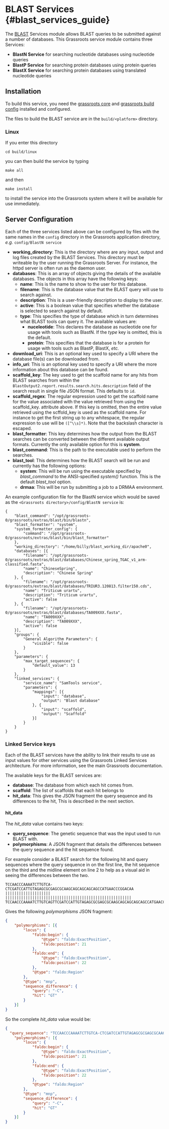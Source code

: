 ﻿# BLAST Services {#blast_services_guide}

The [BLAST](http://blast.ncbi.nlm.nih.gov/Blast.cgi) Services module allows BLAST queries to be submitted against a number of databases.  This Grassroots service module contains three Services: 

 * **BlastN Service** for searching nucleotide databases using nucleotide queries 
 * **BlastP Service** for searching protein databases using protein queries 
 * **BlastX Service** for searching protein databases using translated nucleotide queries 

## Installation

To build this service, you need the [grassroots core](https://github.com/TGAC/grassroots-core) and [grassroots build config](https://github.com/TGAC/grassroots-build-config) installed and configured. 

The files to build the BLAST service are in the ```build/<platform>``` directory. 

### Linux

If you enter this directory 

~~~
cd build/linux
~~~

you can then build the service by typing

~~~
make all
~~~

and then 

~~~
make install
~~~

to install the service into the Grassroots system where it will be available for use immediately.

## Server Configuration

Each of the three services listed above can be configured by files with the same names in the ```config``` directory in the Grassroots application directory, *e.g.* ```config/BlastN service```

 * **working_directory**: This is the directory where are any input, output and log files created by the BLAST Services. This directory must be writeable by the user running the Grassroots Server. For instance, the httpd server is often run as the daemon user.
 * **databases**: This is an array of objects giving the details of the available databases. The objects in this array have the following keys:
    * **name**:  This is the name to show to the user for this database. 
    * **filename**: This is the database value that the BLAST query will use to search against.
    * **description**: This is a user-friendly description to display to the user.
    * **active**: This is a boolean value that specifies whether the database is selected to search against by default. 
    * **type**: This specifies the type of database which in turn determines what BLAST tools can query it. The available values are:
        * **nuceleotide**: This declares the database as nucleotide one for usage with tools such as BlastN. If the *type* key is omitted, this is the default.
        * **protein**: This specifies that the database is for a protein for usage with tools such as BlastP, BlastX, *etc.*
 * **download_uri**: This is an optional key used to specify a URI where the database file(s) can be downloaded from.
 * **info_uri**: This is an optional key used to specify a URI where the more information about this database can be found.
 * **scaffold_key**: 	The key used to get the scaffold name for any hits from BLAST searches from within the ``BlastOutput2.report.results.search.hits.description`` field of the search result in single file JSON format. This defaults to ``id``.
 * **scaffold_regex**: The regular expression used to get the scaffold name for the value associated with the value retrieved from using the scaffold_key. attribute above. If this key is omitted, then the entire value retrieved using the scffold_key is used as the scaffold name. For instance to get the first string up to any whitespace, the regular expression to use will be `([^\\s]*)`. Note that the backslash character is escaped.
 * **blast_formatter**: This key determines how the output from the BLAST searches can be converted between the different available output formats. Currently the only available option for this is **system**. 
 * **blast_command**: This is the path to the executable used to perform the searches. 
 * **blast_tool**: This determines how the BLAST search will be run and currently has the following options:
    * **system**: This will be run using the executable specified by *blast_command* to the ANSI-specified *system()* function. This is the default *blast_tool* option.
    * **drmaa**: This will be run by submitting a job to a DRMAA environment.

An example configuration file for the BlastN service which would be saved as the ```<Grassroots directory>/config/BlastN service``` is:

~~~{.json}
{
	"blast_command": "/opt/grassroots-0/grassroots/extras/blast/bin/blastn",
	"blast_formatter": "system",
	"system_formatter_config": {
		"command": "/opt/grassroots-0/grassroots/extras/blast/bin/blast_formatter"
	},
	"working_directory": "/home/billy/blast_working_dir/apache0",
	"databases": [{
		"filename": "/opt/grassroots-0/grassroots/extras/blast/databases/Chinese_spring_TGAC_v1_arm-classified.fasta",
		"name": "ChineseSpring",
		"description": "Chinese Spring"
	}, {
		"filename": "/opt/grassroots-0/grassroots/extras/blast/databases/TRIUR3.120813.filter150.cds",
		"name": "Triticum urartu",
		"description": "Triticum urartu",
		"active": false
	}, {
		"filename": "/opt/grassroots-0/grassroots/extras/blast/databases/TA009XXX.fasta",
		"name": "TA009XXX",
		"description": "TA009XXX",
		"active": false
	}],
	"groups": {
		"General Algorithm Parameters": {
			"visible": false
		}
	},
	"parameters": {
		"max_target_sequences": {
			"default_value": 13
		}
	}, 
	"linked_services": {
		"service_name": "SamTools service",
		"parameters": {
			"mappings": [{
				"input": "database",
				"output": "Blast database"
			}, {
				"input": "scaffold",
				"output": "Scaffold"
			}]
		}
	}
}

~~~

### Linked Service keys

Each of the BLAST services have the ability to link their results to use as input values for other services using the Grassroots Linked Services architecture. For more information, see the main Grassroots documentation.

The available keys for the BLAST services are:   

 * **database**: The database from which each hit comes from.
 * **scaffold**: The list of scaffolds that each hit belongs to 
 * **hit_data**: This gives the JSON fragment the query sequence and its differences to the hit, This is described in the next section.
 
#### hit_data

The *hit_data* value contains two keys:
  * **query_sequence**: The genetic sequence that was the input used to run BLAST with.
  * **polymorphisms**: A JSON fragment that details the differences between the query sequence and the hit sequence found. 

  
For example consider a BLAST search for the following hit and query sequences where the query sequence in on the first line, the hit sequence on the third and the midline element on line 2 to help as a visual aid in seeing the differences between the two.
    
~~~
TCCAACCCAAAATCTTGTCA-CTCGATCCATTGTAGAGCGCGAGCGCAAGCAGCAGCAGCAGCCATGAACCCGGACAA
||||||||||||||||||||  ||||||||||||||||||||||||||||||||||||||||||||||||||||||||
TCCAACCCAAAATCTTGTCAGTTCGATCCATTGTAGAGCGCGAGCGCAAGCAGCAGCAGCAGCCATGAACCCGGACAA
~~~
      
Gives the following *polymorphisms* JSON fragment:
 
~~~.json
{
	"polymorphisms": [{
		"locus": {
			"faldo:begin": {
				"@type": "faldo:ExactPosition",
				"faldo:position": 21
			},
			"faldo:end": {
				"@type": "faldo:ExactPosition",
				"faldo:position": 22
			},
			"@type": "faldo:Region"
		},
		"@type": "mnp",
		"sequence_difference": {
			"query": "-C",
			"hit": "GT"
		}
	}]
}
~~~

So the complete *hit_data* value would be:

~~~.json
{
  "query_sequence": "TCCAACCCAAAATCTTGTCA-CTCGATCCATTGTAGAGCGCGAGCGCAAGCAGCAGCAGCAGCCATGAACCCGGACAA", 
	"polymorphisms": [{
		"locus": {
			"faldo:begin": {
				"@type": "faldo:ExactPosition",
				"faldo:position": 21
			},
			"faldo:end": {
				"@type": "faldo:ExactPosition",
				"faldo:position": 22
			},
			"@type": "faldo:Region"
		},
		"@type": "mnp",
		"sequence_difference": {
			"query": "-C",
			"hit": "GT"
		}
	}]
}
~~~

